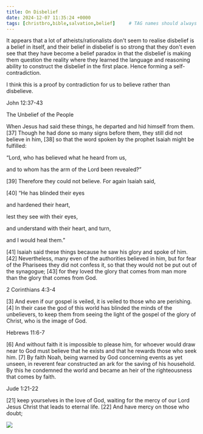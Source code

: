 ```yaml
---
title: On Disbelief
date: 2024-12-07 11:35:24 +0000
tags: [christbro,bible,salvation,belief]     # TAG names should always be lowercase
---
```


It appears that a lot of atheists/rationalists don't seem to realise disbelief is a belief in itself, and their belief in disbelief is so strong that they don't even see that they have become a belief paradox in that the disbelief is making them question the reality where they learned the language and reasoning ability to construct the disbelief in the first place. Hence forming a self-contradiction.

I think this is a proof by contradiction for us to believe rather than disbelieve.

John 12:37-43

The Unbelief of the People

When Jesus had said these things, he departed and hid himself from them. [37] Though he had done so many signs before them, they still did not believe in him, [38] so that the word spoken by the prophet Isaiah might be fulfilled: 

“Lord, who has believed what he heard from us,

and to whom has the arm of the Lord been revealed?”

[39] Therefore they could not believe. For again Isaiah said,

[40] “He has blinded their eyes

and hardened their heart,

lest they see with their eyes,

and understand with their heart, and turn,

and I would heal them.”

[41] Isaiah said these things because he saw his glory and spoke of him. [42] Nevertheless, many even of the authorities believed in him, but for fear of the Pharisees they did not confess it, so that they would not be put out of the synagogue; [43] for they loved the glory that comes from man more than the glory that comes from God.

2 Corinthians 4:3-4

[3] And even if our gospel is veiled, it is veiled to those who are perishing. [4] In their case the god of this world has blinded the minds of the unbelievers, to keep them from seeing the light of the gospel of the glory of Christ, who is the image of God.

Hebrews 11:6-7

[6] And without faith it is impossible to please him, for whoever would draw near to God must believe that he exists and that he rewards those who seek him. [7] By faith Noah, being warned by God concerning events as yet unseen, in reverent fear constructed an ark for the saving of his household. By this he condemned the world and became an heir of the righteousness that comes by faith.

Jude 1:21-22

[21] keep yourselves in the love of God, waiting for the mercy of our Lord Jesus Christ that leads to eternal life. [22] And have mercy on those who doubt;

![](/a2cd5ac0efb6cd405b976c5aea6d201d.jpeg)